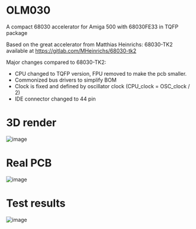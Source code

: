 # OLM030
A compact 68030 accelerator for Amiga 500 with 68030FE33 in TQFP package

Based on the great accelerator from Matthias Heinrichs: 68030-TK2 available at https://gitlab.com/MHeinrichs/68030-tk2

Major changes compared to 68030-TK2:
- CPU changed to TQFP version, FPU removed to make the pcb smaller.
- Commonized bus drivers to simplify BOM
- Clock is fixed and defined by oscillator clock (CPU_clock = OSC_clock / 2)
- IDE connector changed to 44 pin 


# 3D render

![image](https://user-images.githubusercontent.com/81614352/224541039-dd512456-0e68-41b7-bb94-c1bc8a557cf9.png)


# Real PCB

![image](https://user-images.githubusercontent.com/81614352/224541071-97e07b29-4300-4a08-ba81-47a74e8a40a7.png)

# Test results

![image](https://user-images.githubusercontent.com/81614352/224541085-f21ab219-3ea0-4f82-9f79-f65024492c85.png)

